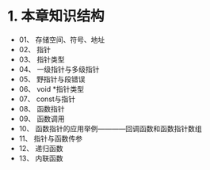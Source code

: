 # 1. 本章知识结构

+ 01、 存储空间、符号、地址
+ 02、 指针
+ 03、 指针类型
+ 04、 一级指针与多级指针	
+ 05、 野指针与段错误
+ 06、 void *指针类型
+ 07、 const与指针
+ 08、 函数指针 
+ 09、 函数调用
+ 10、 函数指针的应用举例————回调函数和函数指针数组
+ 11、 指针与函数传参
+ 12、 递归函数
+ 13、 内联函数
